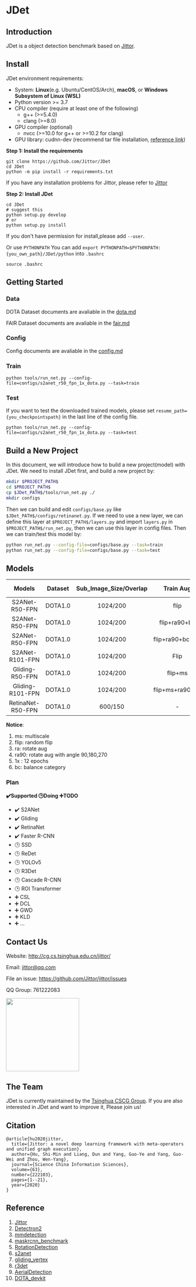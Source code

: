 # JDet
## Introduction
JDet is a object detection benchmark based on [Jittor](https://github.com/Jittor/jittor). 

<!-- **Features**
- Automatic compilation. Our framwork is based on Jittor, which means we don't need to Manual compilation for these code with CUDA and C++.
-  -->

<!-- Framework details are avaliable in the [framework.md](docs/framework.md) -->
## Install
JDet environment requirements:

* System: **Linux**(e.g. Ubuntu/CentOS/Arch), **macOS**, or **Windows Subsystem of Linux (WSL)**
* Python version >= 3.7
* CPU compiler (require at least one of the following)
    * g++ (>=5.4.0)
    * clang (>=8.0)
* GPU compiler (optional)
    * nvcc (>=10.0 for g++ or >=10.2 for clang)
* GPU library: cudnn-dev (recommend tar file installation, [reference link](https://docs.nvidia.com/deeplearning/cudnn/install-guide/index.html#installlinux-tar))

**Step 1: Install the requirements**
```shell
git clone https://github.com/Jittor/JDet
cd JDet
python -m pip install -r requirements.txt
```
If you have any installation problems for Jittor, please refer to [Jittor](https://github.com/Jittor/jittor)

**Step 2: Install JDet**
 
```shell
cd JDet
# suggest this 
python setup.py develop
# or
python setup.py install
```
If you don't have permission for install,please add ```--user```.

Or use ```PYTHONPATH```
You can add ```export PYTHONPATH=$PYTHONPATH:{you_own_path}/JDet/python``` into ```.bashrc```
```shell
source .bashrc
```

## Getting Started

### Data
DOTA Dataset documents are avaliable in the [dota.md](docs/dota.md)

FAIR Dataset documents are avaliable in the [fair.md](docs/fair.md)
### Config
Config documents are avaliable in the [config.md](docs/config.md)
### Train
```shell
python tools/run_net.py --config-file=configs/s2anet_r50_fpn_1x_dota.py --task=train
```

### Test
If you want to test the downloaded trained models, please set ```resume_path={you_checkpointspath}``` in the last line of the config file.
```shell
python tools/run_net.py --config-file=configs/s2anet_r50_fpn_1x_dota.py --task=test
```
## Build a New Project
In this document, we will introduce how to build a new project(model) with JDet.
We need to install JDet first, and build a new project by:
```sh
mkdir $PROJECT_PATH$
cd $PROJECT_PATH$
cp $JDet_PATH$/tools/run_net.py ./
mkdir configs
```
Then we can build and edit `configs/base.py` like `$JDet_PATH$/configs/retinanet.py`.
If we need to use a new layer, we can define this layer at `$PROJECT_PATH$/layers.py` and import `layers.py` in `$PROJECT_PATH$/run_net.py`, then we can use this layer in config files.
Then we can train/test this model by:
```sh
python run_net.py --config-file=configs/base.py --task=train
python run_net.py --config-file=configs/base.py --task=test
```

## Models

|    Models     | Dataset| Sub_Image_Size/Overlap |Train Aug | Test Aug | Optim | Lr schd | mAP    | Paper | Config     | Download   |
| :-----------: | :-----: |:-----:|:-----:| :-----: | :-----:| :-----:| :----: |:--------:|:--------: | :--------: |
| S2ANet-R50-FPN | DOTA1.0|1024/200| flip|-|  SGD   |   1x    | 74.11   | [arxiv](https://arxiv.org/abs/2008.09397)| [config](projects/s2anet/configs/s2anet_r50_fpn_1x_dota_bs2_steplr_3.py) | [model](https://cloud.tsinghua.edu.cn/d/918bcbf7a10a40fb8dee/files/?p=%2Fmodels%2Fs2anet_r50_fpn_1x_dota_bs2_steplr_3%2Fckpt_12.pkl&dl=1) |
| S2ANet-R50-FPN | DOTA1.0| 1024/200| flip+ra90+bc|-|  SGD   |   1x    | 76.40   | [arxiv](https://arxiv.org/abs/2008.09397)| [config](projects/s2anet/configs/s2anet_r50_fpn_1x_dota_rotate_balance.py) | [model](https://cloud.tsinghua.edu.cn/d/918bcbf7a10a40fb8dee/files/?p=%2Fmodels%2Fs2anet_r50_fpn_1x_dota_rotate_balance%2Fckpt_12.pkl&dl=1) |
| S2ANet-R50-FPN | DOTA1.0|1024/200| flip+ra90+bc+ms |ms|  SGD   |   1x    | 79.72   | [arxiv](https://arxiv.org/abs/2008.09397)| [config](projects/s2anet/configs/s2anet_r50_fpn_1x_dota_rotate_balance_ms.py) | [model](https://cloud.tsinghua.edu.cn/d/918bcbf7a10a40fb8dee/files/?p=%2Fmodels%2Fs2anet_r50_fpn_1x_dota_rotate_balance_ms%2Fckpt_12.pkl&dl=1) |
| S2ANet-R101-FPN |DOTA1.0|1024/200|Flip|-|  SGD   |   1x    | 74.28   | [arxiv](https://arxiv.org/abs/2008.09397)| [config](projects/s2anet/configs/s2anet_r101_fpn_1x_dota_bs2.py) | [model](https://cloud.tsinghua.edu.cn/d/918bcbf7a10a40fb8dee/files/?p=%2Fmodels%2Fs2anet_r101_fpn_1x_dota_without_torch_pretrained%2Fckpt_12.pkl&dl=1) |
| Gliding-R50-FPN |DOTA1.0|1024/200|flip+ms|ms|  SGD   |   1x    | 67.42   | [arxiv]()| [config](projects/gliding/configs/gliding_r50_fpn_1x_dota_without_rotate_ms.py) | [model](https://cloud.tsinghua.edu.cn/d/918bcbf7a10a40fb8dee/files/?p=%2Fmodels%2Fgliding_r50_fpn_1x_dota_bs2_tobgr_steplr_norotate_ms%2Fckpt_12.pkl&dl=1) |
| Gliding-R101-FPN |DOTA1.0|1024/200|flip+ms+ra90+bc|ms|  SGD   |   1x    | 69.53   | [arxiv]()| [config](projects/gliding/configs/gliding_r101_fpn_2x_dota_with_rotate_balance_cate_ms.py) | [model](https://cloud.tsinghua.edu.cn/d/918bcbf7a10a40fb8dee/files/?p=%2Fmodels%2Fgliding_r101_fpn_1x_dota_bs2_tobgr_steplr_rotate_balance_ms%2Fckpt_12.pkl&dl=1) |
| RetinaNet-R50-FPN |DOTA1.0|600/150|-|-|  SGD   |   -    | 62.503   | [arxiv](https://arxiv.org/abs/1708.02002)| [config](configs/retinanet_r50v1d_fpn_dota.py) | [model](https://cloud.tsinghua.edu.cn/f/f12bb566d4be43bfbdc7/) [pretrained](https://cloud.tsinghua.edu.cn/f/6b5db5fdd5304a5abf19/) |


**Notice**:

1. ms: multiscale 
2. flip: random flip
3. ra: rotate aug
4. ra90: rotate aug with angle 90,180,270
5. 1x : 12 epochs
6. bc: balance category

### Plan
<b>:heavy_check_mark:Supported  :clock3:Doing :heavy_plus_sign:TODO</b>

- :heavy_check_mark: S2ANet
- :heavy_check_mark: Gliding
- :heavy_check_mark: RetinaNet
- :heavy_check_mark: Faster R-CNN
- :clock3: SSD
- :clock3: ReDet
- :clock3: YOLOv5
- :clock3: R3Det
- :clock3: Cascade R-CNN
- :clock3: ROI Transformer
- :heavy_plus_sign: CSL
- :heavy_plus_sign: DCL
- :heavy_plus_sign: GWD
- :heavy_plus_sign: KLD
- :heavy_plus_sign: ...


## Contact Us


Website: http://cg.cs.tsinghua.edu.cn/jittor/

Email: jittor@qq.com

File an issue: https://github.com/Jittor/jittor/issues

QQ Group: 761222083


<img src="https://cg.cs.tsinghua.edu.cn/jittor/images/news/2020-12-8-21-19-1_2_2/fig4.png" width="200"/>

## The Team


JDet is currently maintained by the [Tsinghua CSCG Group](https://cg.cs.tsinghua.edu.cn/). If you are also interested in JDet and want to improve it, Please join us!


## Citation


```
@article{hu2020jittor,
  title={Jittor: a novel deep learning framework with meta-operators and unified graph execution},
  author={Hu, Shi-Min and Liang, Dun and Yang, Guo-Ye and Yang, Guo-Wei and Zhou, Wen-Yang},
  journal={Science China Information Sciences},
  volume={63},
  number={222103},
  pages={1--21},
  year={2020}
}
```

## Reference
1. [Jittor](https://github.com/Jittor/jittor)
2. [Detectron2](https://github.com/facebookresearch/detectron2)
3. [mmdetection](https://github.com/open-mmlab/mmdetection)
4. [maskrcnn_benchmark](https://github.com/facebookresearch/maskrcnn-benchmark)
5. [RotationDetection](https://github.com/yangxue0827/RotationDetection)
6. [s2anet](https://github.com/csuhan/s2anet)
7. [gliding_vertex](https://github.com/MingtaoFu/gliding_vertex)
8. [r3det](https://github.com/SJTU-Thinklab-Det/r3det-on-mmdetection)
9. [AerialDetection](https://github.com/dingjiansw101/AerialDetection)
10. [DOTA_devkit](https://github.com/CAPTAIN-WHU/DOTA_devkit)



